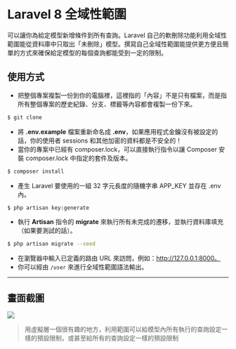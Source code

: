 # Laravel 8 全域性範圍

可以讓你為給定模型新增條件到所有查詢。Laravel 自己的軟刪除功能利用全域性範圍能從資料庫中只取出「未刪除」模型。撰寫自己全域性範圍能提供更方便且簡單的方式來確保給定模型的每個查詢都能受到一定的限制。

## 使用方式
- 把整個專案複製一份到你的電腦裡，這裡指的「內容」不是只有檔案，而是指所有整個專案的歷史紀錄、分支、標籤等內容都會複製一份下來。
```sh
$ git clone
```
- 將 __.env.example__ 檔案重新命名成 __.env__，如果應用程式金鑰沒有被設定的話，你的使用者 sessions 和其他加密的資料都是不安全的！
- 當你的專案中已經有 composer.lock，可以直接執行指令以讓 Composer 安裝 composer.lock 中指定的套件及版本。
```sh
$ composer install
```
- 產⽣ Laravel 要使用的一組 32 字元長度的隨機字串 APP_KEY 並存在 .env 內。
```sh
$ php artisan key:generate
```
- 執行 __Artisan__ 指令的 __migrate__ 來執行所有未完成的遷移，並執行資料庫填充（如果要測試的話）。
```sh
$ php artisan migrate --seed
```
- 在瀏覽器中輸入已定義的路由 URL 來訪問，例如：http://127.0.0.1:8000。
- 你可以經由 `/user` 來進行全域性範圍語法輸出。

----

## 畫面截圖
![](https://i.imgur.com/huzvpUu.png)
> 用虛擬層一個很有趣的地方，利用範圍可以給模型內所有執行的查詢設定一樣的預設限制，或甚至給所有的查詢設定一樣的預設限制
